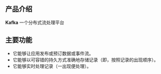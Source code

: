 ## 产品介绍

**Kafka** 一个分布式流处理平台

## 主要功能

- 它能够让应用发布或预订数据或事件流。
- 它能够以可容错的持久方式准确地存储记录（即，按照记录的出现顺序）。
- 它能够实时处理记录（一出现便处理）。
